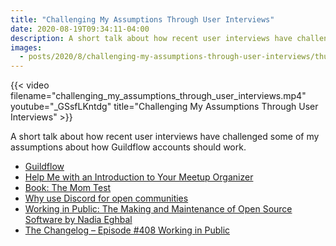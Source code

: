 ```yaml
---
title: "Challenging My Assumptions Through User Interviews"
date: 2020-08-19T09:34:11-04:00
description: A short talk about how recent user interviews have challenged some of my assumptions about how Guildflow accounts should work.
images:
  - posts/2020/8/challenging-my-assumptions-through-user-interviews/thumb.jpeg
---
```


{{< video filename="challenging_my_assumptions_through_user_interviews.mp4" youtube="_GSsfLKntdg" title="Challenging My Assumptions Through User Interviews" >}}

A short talk about how recent user interviews have challenged some of my assumptions about how Guildflow accounts should work.

* [Guildflow](/projects/guildflow/)
* [Help Me with an Introduction to Your Meetup Organizer](http://mikezornek.com/posts/2020/8/help-me-with-an-introduction-to-your-meetup-organizer/)
* [Book: The Mom Test](http://momtestbook.com/)
* [Why use Discord for open communities](https://www.christopherbiscardi.com/why-use-discord-for-open-communities)
* [Working in Public: The Making and Maintenance of Open Source Software by Nadia Eghbal](https://www.amazon.com/dp/0578675862/)
* [The Changelog – Episode #408 Working in Public](https://changelog.com/podcast/408)
